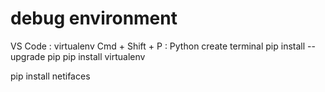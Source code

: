 # debug environment
VS Code : virtualenv
Cmd + Shift + P : Python create terminal
pip install --upgrade pip
pip install virtualenv

pip install netifaces